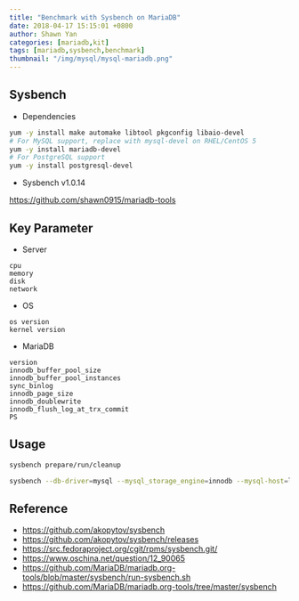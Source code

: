 ```yaml
---
title: "Benchmark with Sysbench on MariaDB"
date: 2018-04-17 15:15:01 +0800
author: Shawn Yan
categories: [mariadb,kit]
tags: [mariadb,sysbench,benchmark]
thumbnail: "/img/mysql/mysql-mariadb.png"
---
```


## Sysbench

- Dependencies

```bash
yum -y install make automake libtool pkgconfig libaio-devel
# For MySQL support, replace with mysql-devel on RHEL/CentOS 5
yum -y install mariadb-devel
# For PostgreSQL support
yum -y install postgresql-devel
```

- Sysbench v1.0.14

https://github.com/shawn0915/mariadb-tools

## Key Parameter

- Server

```
cpu
memory
disk
network
```

- OS

```
os version
kernel version
```

- MariaDB

```
version
innodb_buffer_pool_size
innodb_buffer_pool_instances
sync_binlog
innodb_page_size
innodb_doublewrite
innodb_flush_log_at_trx_commit
PS
```

## Usage

```bash
sysbench prepare/run/cleanup

sysbench --db-driver=mysql --mysql_storage_engine=innodb --mysql-host=localhost --mysql-port=3306 --mysql-user=root --mysql-password= --mysql-db=oltpdb --mysql-socket=/var/lib/mysql/mysql.sock --report-interval=1 --time=300 --tables=100 --table_size=20000 /opt/mariadb-tools/sysbench/share/sysbench/oltp_read_write.lua prepare
```


## Reference

- https://github.com/akopytov/sysbench
- https://github.com/akopytov/sysbench/releases
- https://src.fedoraproject.org/cgit/rpms/sysbench.git/
- https://www.oschina.net/question/12_90065
- https://github.com/MariaDB/mariadb.org-tools/blob/master/sysbench/run-sysbench.sh
- https://github.com/MariaDB/mariadb.org-tools/tree/master/sysbench
